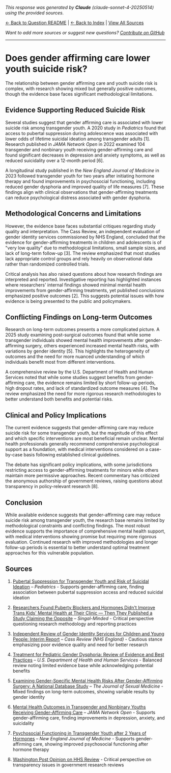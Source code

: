 <!-- 
Generated by: claude
Model: claude-sonnet-4-20250514
Prompt type: sources
Tools enabled: False
Generated at: 2025-06-26T22:29:10.570221
-->

*This response was generated by **Claude** (claude-sonnet-4-20250514) using the provided sources.*

[← Back to Question README](README.md) | [← Back to Index](../README.md) | [View All Sources](../allsources.md)

*Want to add more sources or suggest new questions? [Contribute on GitHub](https://github.com/justinwest/SuggestedSources)*

---

# Does gender affirming care lower youth suicide risk?

The relationship between gender affirming care and youth suicide risk is complex, with research showing mixed but generally positive outcomes, though the evidence base faces significant methodological limitations.

## Evidence Supporting Reduced Suicide Risk

Several studies suggest that gender affirming care is associated with lower suicide risk among transgender youth. A 2020 study in *Pediatrics* found that access to pubertal suppression during adolescence was associated with lower odds of lifetime suicidal ideation among transgender adults [1]. Research published in *JAMA Network Open* in 2022 examined 104 transgender and nonbinary youth receiving gender-affirming care and found significant decreases in depression and anxiety symptoms, as well as reduced suicidality over a 12-month period [6].

A longitudinal study published in the *New England Journal of Medicine* in 2023 followed transgender youth for two years after initiating hormone therapy and found improvements in psychosocial functioning, including reduced gender dysphoria and improved quality of life measures [7]. These findings align with clinical observations that gender-affirming treatments can reduce psychological distress associated with gender dysphoria.

## Methodological Concerns and Limitations

However, the evidence base faces substantial critiques regarding study quality and interpretation. The Cass Review, an independent evaluation of gender identity services commissioned by NHS England, concluded that the evidence for gender-affirming treatments in children and adolescents is of "very low quality" due to methodological limitations, small sample sizes, and lack of long-term follow-up [3]. The review emphasized that most studies lack appropriate control groups and rely heavily on observational data rather than randomized controlled trials.

Critical analysis has also raised questions about how research findings are interpreted and reported. Investigative reporting has highlighted instances where researchers' internal findings showed minimal mental health improvements from gender-affirming treatments, yet published conclusions emphasized positive outcomes [2]. This suggests potential issues with how evidence is being presented to the public and policymakers.

## Conflicting Findings on Long-term Outcomes

Research on long-term outcomes presents a more complicated picture. A 2025 study examining post-surgical outcomes found that while some transgender individuals showed mental health improvements after gender-affirming surgery, others experienced increased mental health risks, with variations by gender identity [5]. This highlights the heterogeneity of outcomes and the need for more nuanced understanding of which individuals benefit most from different interventions.

A comprehensive review by the U.S. Department of Health and Human Services noted that while some studies suggest benefits from gender-affirming care, the evidence remains limited by short follow-up periods, high dropout rates, and lack of standardized outcome measures [4]. The review emphasized the need for more rigorous research methodologies to better understand both benefits and potential risks.

## Clinical and Policy Implications

The current evidence suggests that gender-affirming care may reduce suicide risk for some transgender youth, but the magnitude of this effect and which specific interventions are most beneficial remain unclear. Mental health professionals generally recommend comprehensive psychological support as a foundation, with medical interventions considered on a case-by-case basis following established clinical guidelines.

The debate has significant policy implications, with some jurisdictions restricting access to gender-affirming treatments for minors while others maintain more permissive approaches. Recent commentary has criticized the anonymous authorship of government reviews, raising questions about transparency in policy-relevant research [8].

## Conclusion

While available evidence suggests that gender-affirming care may reduce suicide risk among transgender youth, the research base remains limited by methodological constraints and conflicting findings. The most robust evidence supports the importance of comprehensive mental health support, with medical interventions showing promise but requiring more rigorous evaluation. Continued research with improved methodologies and longer follow-up periods is essential to better understand optimal treatment approaches for this vulnerable population.

## Sources

1. [Pubertal Suppression for Transgender Youth and Risk of Suicidal Ideation](https://publications.aap.org/pediatrics/article-abstract/145/2/e20191725/68259/Pubertal-Suppression-for-Transgender-Youth-and?redirectedFrom=fulltext) – *Pediatrics* - Supports gender-affirming care, finding association between pubertal suppression access and reduced suicidal ideation

2. [Researchers Found Puberty Blockers and Hormones Didn't Improve Trans Kids' Mental Health at Their Clinic — Then They Published a Study Claiming the Opposite](https://jessesingal.substack.com/p/researchers-found-puberty-blockers) – *Singal-Minded* - Critical perspective questioning research methodology and reporting practices

3. [Independent Review of Gender Identity Services for Children and Young People: Interim Report](https://webarchive.nationalarchives.gov.uk/ukgwa/20250310143846mp_/https://cass.independent-review.uk/wp-content/uploads/2022/03/Cass-Review-Interim-Report-Final-Web-Accessible.pdf) – *Cass Review (NHS England)* - Cautious stance emphasizing poor evidence quality and need for better research

4. [Treatment for Pediatric Gender Dysphoria: Review of Evidence and Best Practices](https://archive.jwest.org/Research/DHHS2025-GenderDysphoria.pdf) – *U.S. Department of Health and Human Services* - Balanced review noting limited evidence base while acknowledging potential benefits

5. [Examining Gender-Specific Mental Health Risks After Gender-Affirming Surgery: A National Database Study](https://academic.oup.com/jsm/article-abstract/22/4/645/8042063) – *The Journal of Sexual Medicine* - Mixed findings on long-term outcomes, showing variable results by gender identity

6. [Mental Health Outcomes in Transgender and Nonbinary Youths Receiving Gender-Affirming Care](https://pubmed.ncbi.nlm.nih.gov/35212746/) – *JAMA Network Open* - Supports gender-affirming care, finding improvements in depression, anxiety, and suicidality

7. [Psychosocial Functioning in Transgender Youth after 2 Years of Hormones](https://pubmed.ncbi.nlm.nih.gov/36652355/) – *New England Journal of Medicine* - Supports gender-affirming care, showing improved psychosocial functioning after hormone therapy

8. [Washington Post Opinion on HHS Review](https://www.washingtonpost.com/opinions/2025/06/26/hhs-review-anonymous-author/) - Critical perspective on transparency issues in government research reviews